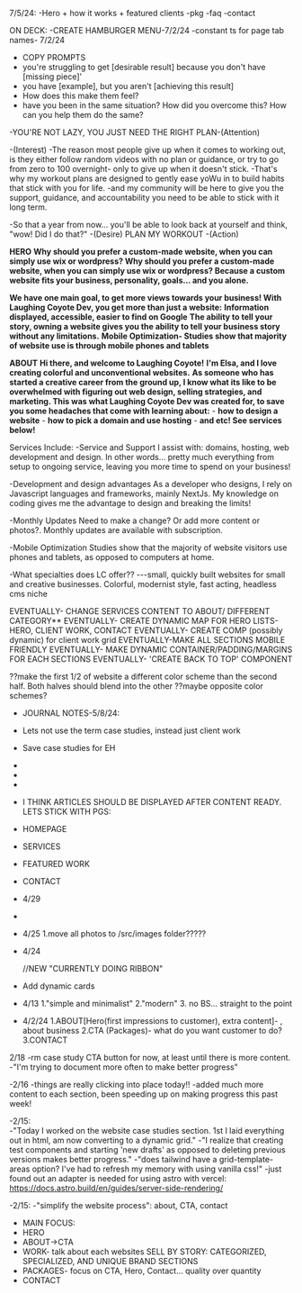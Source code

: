  <!--*--*--*--*--*--*--*--*--*--*--*--*--*--*--*-->
   <!--*--*--*--*--*-v-*--*--*--*--*--*--*--*--*--*-->
   <!--*--*--*--*--*--*--*--*--*--*--*--*--*--*--*-->

7/5/24:
-Hero + how it works + featured clients
-pkg
-faq
-contact

 <!--*--*--*--*--*--*--*--*--*--*--*--*--*--*--*-->
   <!--*--*--*--*--*-^-*--*--*--*--*--*--*--*--*--*-->
   <!--*--*--*--*--*--*--*--*--*--*--*--*--*--*--*-->

ON DECK:
-CREATE HAMBURGER MENU-7/2/24
-constant ts for page tab names- 7/2/24

- COPY PROMPTS
- you're struggling to get [desirable result] because you don't have [missing piece]'
- you have [example], but you aren't [achieving this result]
- How does this make them feel?
- have you been in the same situation? How did you overcome this? How can you help them do the same?

-YOU'RE NOT LAZY, YOU JUST NEED THE RIGHT PLAN-(Attention)

-(Interest)
-The reason most people give up when it comes to working out, is they either follow random videos with no plan or guidance, or try to go from zero to 100 overnight- only to give up when it doesn't stick.
-That's why my workout plans are designed to gently ease yoWu in to build habits that stick with you for life.
-and my community will be here to give you the support, guidance, and accountability you need to be able to stick with it long term.

-So that a year from now... you'll be able to look back at yourself and think, "wow! Did I do that?" -(Desire)
PLAN MY WORKOUT -(Action)

<!-- TODO: 6/20/24 v -->

**HERO**
**Why should you prefer a custom-made website, when you can simply use wix or wordpress? Why should you prefer a custom-made website, when you can simply use wix or wordpress? Because a custom website fits your business, personality, goals... and you alone.**

**We have one main goal, to get more views towards your business! With Laughing Coyote Dev, you get more than just a website:**
**Information displayed, accessible, easier to find on Google**
**The ability to tell your story, owning a website gives you the ability to tell your business story without any limitations.**
**Mobile Optimization- Studies show that majority of website use is through mobile phones and tablets**

**ABOUT**
**Hi there, and welcome to Laughing Coyote!**
**I'm Elsa, and I love creating colorful and unconventional websites.**
**As someone who has started a creative career from the ground up, I know what its like to be overwhelmed with figuring out web design, selling strategies, and marketing. This was what Laughing Coyote Dev was created for, to save you some headaches that come with learning about:** - **how to design a website** - **how to pick a domain and use hosting** - **and etc! See services below!**

Services Include:
-Service and Support
I assist with: domains, hosting, web development and design. In other words... pretty much everything from setup to ongoing service, leaving you more time to spend on your business!

-Development and design advantages
As a developer who designs, I rely on Javascript languages and frameworks, mainly NextJs. My knowledge on coding gives me the advantage to design and breaking the limits!

-Monthly Updates
Need to make a change? Or add more content or photos?. Monthly updates are available with subscription.

-Mobile Optimization
Studies show that the majority of website visitors use phones and tablets, as opposed to computers at home.

<!--  TODO: 6/20/24 ^ -->

-What specialties does LC offer?? ---small, quickly built websites for small and creative businesses. Colorful, modernist style, fast acting, headless cms niche

EVENTUALLY- CHANGE SERVICES CONTENT TO ABOUT/ DIFFERENT CATEGORY\*\*
EVENTUALLY- CREATE DYNAMIC MAP FOR HERO LISTS-HERO, CLIENT WORK, CONTACT
EVENTUALLY- CREATE COMP (possibly dynamic) for client work grid
EVENTUALLY-MAKE ALL SECTIONS MOBILE FRIENDLY
EVENTUALLY- MAKE DYNAMIC CONTAINER/PADDING/MARGINS FOR EACH SECTIONS
EVENTUALLY- 'CREATE BACK TO TOP' COMPONENT

??make the first 1/2 of website a different color scheme than the second half. Both halves should blend into the other ??maybe opposite color schemes?

- JOURNAL NOTES-5/8/24:
- Lets not use the term case studies, instead just client work
- Save case studies for EH
-
-
-
- I THINK ARTICLES SHOULD BE DISPLAYED AFTER CONTENT READY. LETS STICK WITH PGS:
- HOMEPAGE
- SERVICES
- FEATURED WORK
- CONTACT

- 4/29
-

- 4/25
  1.move all photos to /src/images folder?????

- 4/24
    <!--*--*--*--*--*--*--*--*--*--*--*--*--*--*--*--> //NEW "CURRENTLY DOING RIBBON"

- Add dynamic cards
- 4/13
  1."simple and minimalist"
  2."modern" 3. no BS... straight to the point

- 4/2/24
  1.ABOUT[Hero(first impressions to customer), extra content]- , about business
  2.CTA (Packages)- what do you want customer to do?
  3.CONTACT

2/18
-rm case study CTA button for now, at least until there is more content.
-"I'm trying to document more often to make better progress"

-2/16
-things are really clicking into place today!!
-added much more content to each section, been speeding up on making progress this past week!

-2/15:  
-"Today I worked on the website case studies section. 1st I laid everything out in html, am now converting to a dynamic grid."
-"I realize that creating test components and starting 'new drafts' as opposed to deleting previous versions makes better progress."
-"does tailwind have a grid-template-areas option? I've had to refresh my memory with using vanilla css!"
-just found out an adapter is needed for using astro with vercel: https://docs.astro.build/en/guides/server-side-rendering/

-2/15:
-"simplify the website process": about, CTA, contact

- MAIN FOCUS:
- HERO
- ABOUT->CTA
- WORK- talk about each websites SELL BY STORY: CATEGORIZED, SPECIALIZED, AND UNIQUE BRAND SECTIONS
- PACKAGES- focus on CTA, Hero, Contact… quality over quantity
- CONTACT
